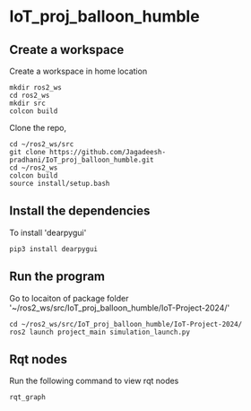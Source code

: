 # IoT_proj_balloon_humble


## Create a workspace
Create a workspace in home location

```
mkdir ros2_ws
cd ros2_ws
mkdir src
colcon build
```

Clone the repo,

```
cd ~/ros2_ws/src
git clone https://github.com/Jagadeesh-pradhani/IoT_proj_balloon_humble.git
cd ~/ros2_ws
colcon build
source install/setup.bash
```

## Install the dependencies
To install 'dearpygui'
```
pip3 install dearpygui
```


## Run the program
Go to locaiton of package folder 
'~/ros2_ws/src/IoT_proj_balloon_humble/IoT-Project-2024/'

```
cd ~/ros2_ws/src/IoT_proj_balloon_humble/IoT-Project-2024/
ros2 launch project_main simulation_launch.py
```

## Rqt nodes
Run the following command to view rqt nodes
```
rqt_graph
```
